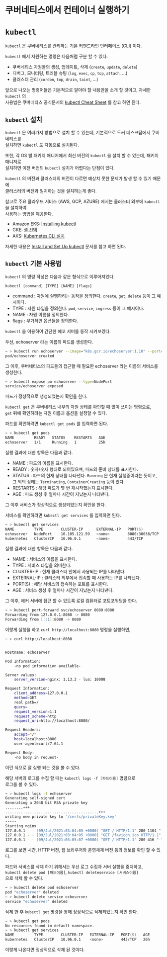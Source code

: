 쿠버네티스에서 컨테이너 실행하기
===

# `kubectl`

`kubectl` 은 쿠버네티스를 관리하는 기본 커맨드라인 인터페이스 (CLI) 이다.

`kubectl` 에서 지원하는 명령은 다음처럼 구분 할 수 있다.

- 쿠버네티스 자원들의 생성, 업데이트, 삭제 (`create`, `update`, `delete`)
- 디버그, 모니터링, 트러블 슈팅 (`log`, `exec`, `cp`, `top`, `attach`, ...)
- 클러스터 관리 (`cordon`, `top`, `drain`, `taint`, ...)

앞으로 나오는 명령어들은 기본적으로 알아야 할 내용만을 소개 할 것이고, 자세한 `kubectl` 의   
사용법은 쿠버네티스 공식문서의 [kubectl Cheat Sheet](https://kubernetes.io/docs/reference/kubectl/cheatsheet) 를 참고 하면 된다.

## `kubectl` 설치

`kubectl` 은 여러가지 방법으로 설치 할 수 있는데, 기본적으로 도커 데스크탑에서 쿠버네티스를    
설치하면 `kubectl` 도 자동으로 설치된다.

또한, 각 OS 별 패키지 매니저에서 최신 버전의 `kubectl` 을 설치 할 수 있는데, 패키지 매니저로    
설치하면 이전 버전의 `kubectl` 설치가 어렵다는 단점이 있다.

`kubectl` 의 버전과 클러스터의 버전이 다르면 예상치 못한 문제가 발생 할 수 있기 때문에   
클러스터의 버전과 일치하는 것을 설치하는게 좋다.

참고로 주요 클라우드 서비스 (AWS, GCP, AZURE) 에서는 클러스터 외부에 `kubectl` 을 설치하여   
사용하는 방법을 제공한다.

- Amazon EKS: [Installing kubectl](https://docs.aws.amazon.com/eks/latest/userguide/install-kubectl.html)
- GKE: [셸 선택](https://cloud.google.com/kubernetes-engine/docs/quickstart)
- AKS: [Kubernetes CLI 설치](https://docs.microsoft.com/ko-kr/azure/aks/tutorial-kubernetes-deploy-cluster#install-the-kubernetes-cli)


자세한 내용은 [Install and Set Up kubectl](https://kubernetes.io/docs/tasks/tools/install-kubectl) 문서를 참고 하면 된다.

## `kubectl` 기본 사용법

`kubectl` 의 명령 작성은 다음과 같은 형식으로 이루어져있다.

```
kubectl [command] [TYPE] [NAME] [flags]
```

- command : 자원에 실행하려는 동작을 정의한다. `create`, `get`, `delete` 등이 그 예시이다.
- TYPE : 자원 타입을 정의한다. `pod`, `service`, `ingress` 등이 그 예시이다.
- NAME : 자원 이름을 정의한다.
- flags : 부가적인 옵션들을 정의한다.


`kubectl` 을 이용하여 간단한 에코 서버를 동작 시켜보겠다.

우선, echoserver 라는 이름의 파드를 생성한다.

```zsh
~ > kubectl run echoserver --image="k8s.gcr.io/echoserver:1.10" --port=8080
pod/echoserver created
```

그 이후, 쿠버네티스의 파드들의 접근할 때 필요한 echoserver 라는 이름의 서비스를 생성한다.

```zsh
~ > kubectl expose po echoserver --type=NodePort
service/echoserver exposed
```

파드가 정상적으로 생성되었는지 확인을 한다.

`kubectl get` 은 쿠버네티스 내부의 자원 상태를 확인할 때 많이 쓰이는 명령으로,   
`get` 뒤에 확인하려는 자원 이름과 옵션을 설정할 수 있다.

파드를 확인하려면 `kubectl get pods` 를 입력하면 된다.

```zsh
~ > kubectl get pods
NAME         READY   STATUS    RESTARTS   AGE
echoserver   1/1     Running   1          25h
```

실행 결과에 대한 항목은 다음과 같다.

- NAME : 파드의 이름을 표시한다.
- READY : 숫자/숫자 형태로 되어있으며, 파드의 준비 상태를 표시한다.
- STATUS : 파드의 현재 상태를 나타낸다. `Running` 은 현재 실행중이라는 뜻이고,   
  그 외의 상태는 `Terminating`, `ContainerCreating` 등이 있다.
- RESTARTS : 해당 파드가 몇 번 재시작했는지 표시한다.
- AGE : 파드 생성 후 얼마나 시간이 지났는지 나타낸다.

그 이후 서비스가 정상적으로 생성되었는지 확인을 한다.

서비스를 확인하려면 `kubectl get services` 를 입력하면 된다.

```zsh
~ > kubectl get services
NAME         TYPE        CLUSTER-IP      EXTERNAL-IP   PORT(S)          AGE
echoserver   NodePort    10.105.121.59   <none>        8080:30038/TCP   15m
kubernetes   ClusterIP   10.96.0.1       <none>        443/TCP          25h
```

실행 결과에 대한 항목은 다음과 같다.

- NAME : 서비스의 이름을 표시한다.
- TYPE : 서비스 타입을 의미한다.
- CLUSTER-IP : 현재 클러스터 안에서 사용되는 IP를 나타낸다.
- EXTERNAL-IP : 클러스터 외부에서 접속할 때 사용하는 IP를 나타낸다.
- PORT(S) : 해당 서비스의 접속하는 포트를 표시한다.
- AGE : 서비스 생성 후 얼마나 시간이 지났는지 나타낸다.


그 이후, 에커 서버에 접근 할 수 있도록 로컬 컴퓨터로 포트포워딩을 한다.

```zsh
~ > kubectl port-forward svc/echoserver 8080:8080
Forwarding from 127.0.0.1:8080 -> 8080
Forwarding from [::1]:8080 -> 8080

```

이렇게 실행을 하고 `curl http://localhost:8080` 명령을 실행하면,

```zsh
~ > curl http://localhost:8080


Hostname: echoserver

Pod Information:
	-no pod information available-

Server values:
	server_version=nginx: 1.13.3 - lua: 10008

Request Information:
	client_address=127.0.0.1
	method=GET
	real path=/
	query=
	request_version=1.1
	request_scheme=http
	request_uri=http://localhost:8080/

Request Headers:
	accept=*/*
	host=localhost:8080
	user-agent=curl/7.64.1

Request Body:
	-no body in request-
```

이런 식으로 잘 실행 되는 것을 볼 수 있다.

해당 서버의 로그를 수집 할 때는 `kubectl logs -f [파드이름]` 명령으로   
로그를 볼 수 있다.

```zsh
~ > kubectl logs -f echoserver
Generating self-signed cert
Generating a 2048 bit RSA private key
........+++
..........................................+++
writing new private key to '/certs/privateKey.key'
-----
Starting nginx
127.0.0.1 - - [09/Jul/2021:03:04:05 +0000] "GET / HTTP/1.1" 200 1104 "-" "Mozilla/5.0 (Macintosh; Intel Mac OS X 10_15_7) AppleWebKit/537.36 (KHTML, like Gecko) Chrome/91.0.4472.114 Safari/537.36"
127.0.0.1 - - [09/Jul/2021:03:04:05 +0000] "GET /favicon.ico HTTP/1.1" 200 1042 "http://localhost:8080/" "Mozilla/5.0 (Macintosh; Intel Mac OS X 10_15_7) AppleWebKit/537.36 (KHTML, like Gecko) Chrome/91.0.4472.114 Safari/537.36"
127.0.0.1 - - [09/Jul/2021:03:05:07 +0000] "GET / HTTP/1.1" 200 416 "-" "curl/7.64.1"
```

로그를 보면 시간, HTTP 버전, 웹 브라우저와 운영체제 버전 등의 정보를 확인 할 수 있다.

파드와 서비스를 삭제 하기 위해서는 우선 로그 수집과 서버 실행을 중지하고,   
`kubectl delete pod [파드이름]`, `kubectl deleteservice [서비스이름]`   
으로 삭제 할 수 있다.

```zsh
~ > kubectl delete pod echoserver
pod "echoserver" deleted
~ > kubectl delete service echoserver
service "echoserver" deleted
```

삭제 한 후 `kubectl get` 명령을 통해 정상적으로 삭제되었는지 확인 한다.

```zsh
~ > kubectl get pods
No resources found in default namespace.
~ > kubectl get services
NAME         TYPE        CLUSTER-IP   EXTERNAL-IP   PORT(S)   AGE
kubernetes   ClusterIP   10.96.0.1    <none>        443/TCP   26h
```

이렇게 나온다면 정상적으로 삭제 된 것이다.
